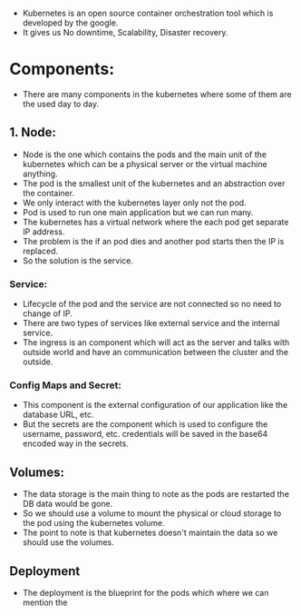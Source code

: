 * Kubernetes is an open source container orchestration tool which is developed by the google.
* It gives us No downtime, Scalability, Disaster recovery.
# Components:
* There are many components in the kubernetes where some of them are the used day to day.
## 1. Node:
* Node is the one which contains the pods and the main unit of the kubernetes which can be a physical server or the virtual machine anything.
* The pod is the smallest unit of the kubernetes and an abstraction over the container.
* We only interact with the kubernetes layer only not the pod.
* Pod is used to run one main application but we can run many.
* The kubernetes has a virtual network where the each pod get separate IP address.
* The problem is the if an pod dies and another pod starts then the IP is replaced.
* So the solution is the service.
### Service:
* Lifecycle of the pod and the service are not connected so no need to change of IP.
* There are two types of services like external service and the internal service.
* The ingress is an component which will act as the server and talks with outside world and have an communication between the cluster and the outside.
### Config Maps and Secret:
* This component is the external configuration of our application like the database URL, etc.
* But the secrets are the component which is used to configure the username, password, etc. credentials will be saved in the base64 encoded way in the secrets.
## Volumes:
* The data storage is the main thing to note as the pods are restarted the DB data would be gone. 
* So we should use a volume to mount the physical or cloud storage to the pod using the kubernetes volume.
* The point to note is that kubernetes doesn't maintain the data so we should use the volumes.
## Deployment
* The deployment is the blueprint for the pods which where we can mention the 
